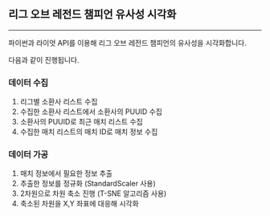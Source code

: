 ## 리그 오브 레전드 챔피언 유사성 시각화
---
파이썬과 라이엇 API를 이용해 리그 오브 레전드 챔피언의 유사성을 시각화합니다.

다음과 같이 진행됩니다.
### 데이터 수집
1. 리그별 소환사 리스트 수집
3. 수집한 소환사 리스트에서 소환사의 PUUID 수집
4. 소환사의 PUUID로 최근 매치 리스트 수집
5. 수집한 매치 리스트의 매치 ID로 매치 정보 수집
### 데이터 가공
1. 매치 정보에서 필요한 정보 추출
2. 추출한 정보를 정규화 (StandardScaler 사용)
3. 2차원으로 차원 축소 진행 (T-SNE 알고리즘 사용)
4. 축소된 차원을 X,Y 좌표에 대응해 시각화

